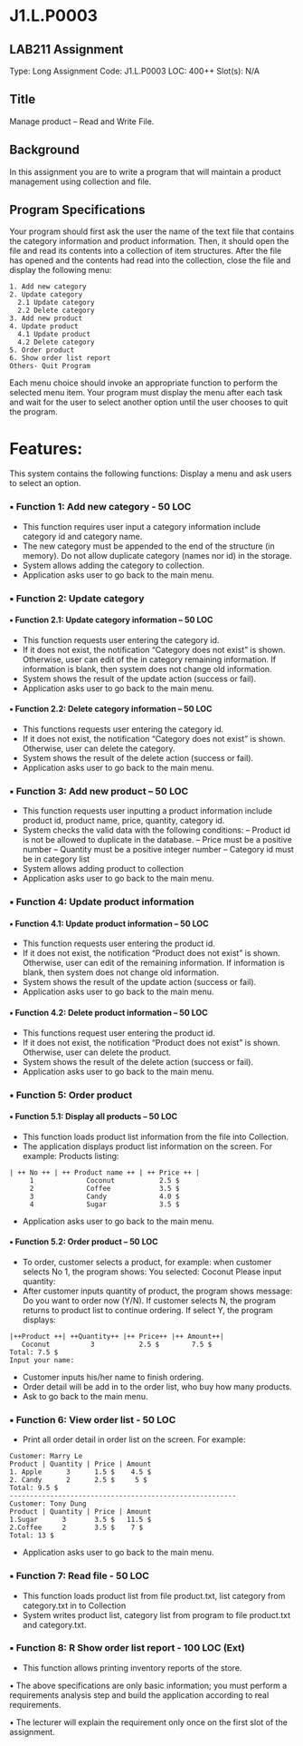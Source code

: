 # J1.L.P0003



## LAB211 Assignment

  Type: Long Assignment
  Code: J1.L.P0003
  LOC: 400++
  Slot(s): N/A

## Title

  Manage product – Read and Write File.

## Background

  In this assignment you are to write a program that will maintain a product management using collection and file.

## Program Specifications

  Your program should first ask the user the name of the text file that contains the category information and
product information. Then, it should open the file and read its contents into a collection of item structures. After the file
has opened and the contents had read into the collection, close the file and display the following menu:
  ```
  1. Add new category
  2. Update category
    2.1 Update category
    2.2 Delete category
  3. Add new product
  4. Update product
    4.1 Update product
    4.2 Delete category
  5. Order product
  6. Show order list report
  Others- Quit Program
  ```
  Each menu choice should invoke an appropriate function to perform the selected menu item. Your program
must display the menu after each task and wait for the user to select another option until the user chooses to quit the
program.

# Features:

  This system contains the following functions:
  Display a menu and ask users to select an option.

### ▪ Function 1: Add new category - 50 LOC
  * This function requires user input a category information include category id and category name.
  * The new category must be appended to the end of the structure (in memory). Do not allow duplicate category (names nor id) in the storage.
  * System allows adding the category to collection.
  * Application asks user to go back to the main menu.
  
### ▪ Function 2: Update category
#### ▪ Function 2.1: Update category information – 50 LOC
  * This function requests user entering the category id.
  * If it does not exist, the notification “Category does not exist” is shown. Otherwise, user can edit of the in category remaining information. If information is blank, then system does not change old information.
  * System shows the result of the update action (success or fail).
  * Application asks user to go back to the main menu.
#### ▪ Function 2.2: Delete category information – 50 LOC
  * This functions requests user entering the category id.
  * If it does not exist, the notification “Category does not exist” is shown. Otherwise, user can delete the category.
  * System shows the result of the delete action (success or fail).
  * Application asks user to go back to the main menu.
  
### ▪ Function 3: Add new product – 50 LOC
  * This function requests user inputting a product information include product id, product name, price, quantity, category id.
  * System checks the valid data with the following conditions:
    – Product id is not be allowed to duplicate in the database.
    – Price must be a positive number
    – Quantity must be a positive integer number
    – Category id must be in category list
  * System allows adding product to collection
  * Application asks user to go back to the main menu.
  
### ▪ Function 4: Update product information
#### ▪ Function 4.1: Update product information – 50 LOC
  * This function requests user entering the product id.
  * If it does not exist, the notification “Product does not exist” is shown. Otherwise, user can edit of the remaining information. If information is blank, then system does not change old information.
  * System shows the result of the update action (success or fail).
  * Application asks user to go back to the main menu.
#### ▪ Function 4.2: Delete product information – 50 LOC
  * This functions request user entering the product id.
  * If it does not exist, the notification “Product does not exist” is shown. Otherwise, user can delete the product.
  * System shows the result of the delete action (success or fail).
  * Application asks user to go back to the main menu.
  
### ▪ Function 5: Order product
#### ▪ Function 5.1: Display all products – 50 LOC
  * This function loads product list information from the file into Collection.
  * The application displays product list information on the screen. For example:
  Products listing:
  ```
  | ++ No ++ | ++ Product name ++ | ++ Price ++ |
       1             Coconut           2.5 $
       2             Coffee            3.5 $
       3             Candy             4.0 $
       4             Sugar             3.5 $
   ```
  * Application asks user to go back to the main menu.
#### ▪ Function 5.2: Order product – 50 LOC
  * To order, customer selects a product, for example: when customer selects No 1, the program shows:
  You selected: Coconut
  Please input quantity:
  * After customer inputs quantity of product, the program shows message: Do you want to order now (Y/N). If customer selects N, the program returns to product list to continue ordering. If select Y, the program displays:
  ```
  |++Product ++| ++Quantity++ |++ Price++ |++ Amount++|
     Coconut          3           2.5 $        7.5 $
  Total: 7.5 $
  Input your name:
  ```
  * Customer inputs his/her name to finish ordering.
  * Order detail will be add in to the order list, who buy how many products.
  * Ask to go back to the main menu.
  
### ▪ Function 6: View order list - 50 LOC
  * Print all order detail in order list on the screen. For example:
  ```
  Customer: Marry Le
  Product | Quantity | Price | Amount
  1. Apple      3      1.5 $    4.5 $
  2. Candy      2      2.5 $     5 $
  Total: 9.5 $
  --------------------------------------------------------
  Customer: Tony Dung
  Product | Quantity | Price | Amount
  1.Sugar      3       3.5 $   11.5 $
  2.Coffee     2       3.5 $    7 $
  Total: 13 $
  ```
  * Application asks user to go back to the main menu.

### ▪ Function 7: Read file - 50 LOC
  * This function loads product list from file product.txt, list category from category.txt in to Collection
  * System writes product list, category list from program to file product.txt and category.txt.
  
### ▪ Function 8: R Show order list report - 100 LOC (Ext)
  * This function allows printing inventory reports of the store.
  
  • The above specifications are only basic information; you must perform a requirements analysis step and build the application according to real requirements.
  
  • The lecturer will explain the requirement only once on the first slot of the assignment.
